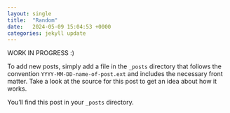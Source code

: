 ```yaml
---
layout: single
title:  "Random"
date:   2024-05-09 15:04:53 +0000
categories: jekyll update
---
```

WORK IN PROGRESS :)

To add new posts, simply add a file in the `_posts` directory that follows the convention `YYYY-MM-DD-name-of-post.ext` and includes the necessary front matter. Take a look at the source for this post to get an idea about how it works.

You’ll find this post in your `_posts` directory. 